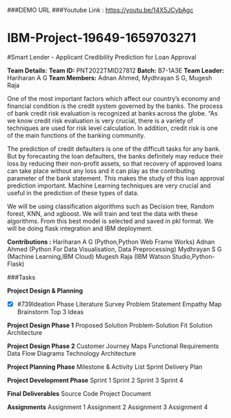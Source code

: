###DEMO URL
###Youtube Link : https://youtu.be/14X5JCybAgc

# IBM-Project-19649-1659703271
#Smart Lender - Applicant Credibility Prediction for Loan Approval

**Team Details:**
**Team ID:** PNT2022TMID27812
**Batch:** B7-1A3E
**Team Leader:**  Hariharan A G
**Team Members:** Adnan Ahmed, Mydhrayan S G, Mugesh Raja


One of the most important factors which affect our country’s economy and financial condition is the credit system governed by the banks. The process of bank credit risk evaluation is recognized at banks across the globe. “As we know credit risk evaluation is very crucial, there is a variety of techniques are used for risk level calculation. In addition, credit risk is one of the main functions of the banking community.

The prediction of credit defaulters is one of the difficult tasks for any bank. But by forecasting the loan defaulters, the banks definitely may reduce their loss by reducing their non-profit assets, so that recovery of approved loans can take place without any loss and it can play as the contributing parameter of the bank statement. This makes the study of this loan approval prediction important. Machine Learning techniques are very crucial and useful in the prediction of these types of data.

We will be using classification algorithms such as Decision tree, Random forest, KNN, and xgboost. We will train and test the data with these algorithms. From this best model is selected and saved in pkl format. We will be doing flask integration and IBM deployment.

**Contributions :**
Hariharan A G  (Python,Python Web Frame Works)
Adnan Ahmed (Python For Data Visualisation, Data Preprocessing)
Mydhrayan S G (Machine Learning,IBM Cloud)
Mugesh Raja (IBM Watson Studio,Python-Flask)

###Tasks

**Project Design & Planning**
 - [x] #739Ideation Phase
 Literature Survey
 Problem Statement
 Empathy Map
 Brainstorm
 Top 3 Ideas
 
**Project Design Phase 1**
 Proposed Solution
 Problem-Solution Fit
 Solution Architecture
 
**Project Design Phase 2**
 Customer Journey Maps
 Functional Requirements
 Data Flow Diagrams
 Technology Architecture
 
**Project Planning Phase**
 Milestone & Activity List
 Sprint Delivery Plan
 
**Project Development Phase**
 Sprint 1
 Sprint 2
 Sprint 3
 Sprint 4
 
**Final Deliverables**
 Source Code
 Project Document

**Assignments**
 Assignment 1
 Assignment 2
 Assignment 3
 Assignment 4


